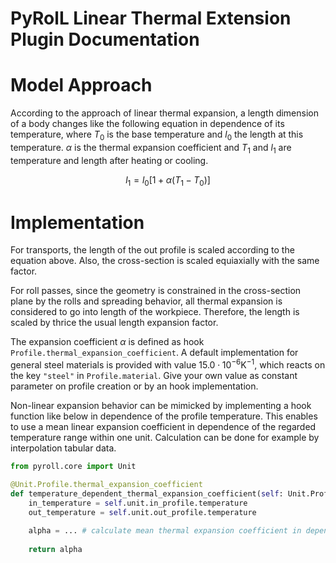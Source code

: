 # PyRolL Linear Thermal Extension Plugin Documentation

# Model Approach

According to the approach of linear thermal expansion, a length dimension of a body changes like the following equation
in dependence of its temperature,
where $T_0$ is the base temperature and $l_0$ the length at this temperature. $\alpha$ is the thermal expansion
coefficient and $T_1$ and $l_1$ are temperature and length after heating or cooling.

$$
l_1 = l_0 \left[1 + \alpha \left( T_1 - T_0 \right)\right]
$$

# Implementation

For transports, the length of the out profile is scaled according to the equation above.
Also, the cross-section is scaled equiaxially with the same factor.

For roll passes, since the geometry is constrained in the cross-section plane by the rolls and spreading behavior, all
thermal expansion is considered to go into length of the workpiece.
Therefore, the length is scaled by thrice the usual length expansion factor.

The expansion coefficient $\alpha$ is defined as hook `Profile.thermal_expansion_coefficient`.
A default implementation for general steel materials is provided with value $15.0 \cdot 10^{-6} \mathrm{K^{-1}}$, which reacts on the key `"steel"` in `Profile.material`.
Give your own value as constant parameter on profile creation or by an hook implementation.

Non-linear expansion behavior can be mimicked by implementing a hook function like below in dependence of the profile temperature.
This enables to use a mean linear expansion coefficient in dependence of the regarded temperature range within one unit.
Calculation can be done for example by interpolation tabular data.

```python
from pyroll.core import Unit

@Unit.Profile.thermal_expansion_coefficient
def temperature_dependent_thermal_expansion_coefficient(self: Unit.Profile):
    in_temperature = self.unit.in_profile.temperature
    out_temperature = self.unit.out_profile.temperature
    
    alpha = ... # calculate mean thermal expansion coefficient in dependence on above temperatures
    
    return alpha
```